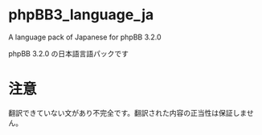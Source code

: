 phpBB3_language_ja
==================

A language pack of Japanese for phpBB 3.2.0

phpBB 3.2.0 の日本語言語パックです


注意
====

翻訳できていない文があり不完全です。翻訳された内容の正当性は保証しません。
